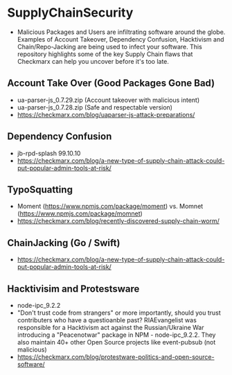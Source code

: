 # SupplyChainSecurity
* Malicious Packages and Users are infiltrating software around the globe. Examples of Account Takeover, Dependency Confusion, Hacktivism and Chain/Repo-Jacking are being used to infect your software. This repository highlights some of the key Supply Chain flaws that Checkmarx can help you uncover before it's too late.

## Account Take Over (Good Packages Gone Bad)
* ua-parser-js_0.7.29.zip (Account takeover with malicious intent)
* ua-parser-js_0.7.28.zip (Safe and respectable version)
* https://checkmarx.com/blog/uaparser-js-attack-preparations/

## Dependency Confusion  
* jb-rpd-splash 99.10.10
* https://checkmarx.com/blog/a-new-type-of-supply-chain-attack-could-put-popular-admin-tools-at-risk/

## TypoSquatting 
* Moment (https://www.npmjs.com/package/moment) vs. Momnet (https://www.npmjs.com/package/momnet)
* https://checkmarx.com/blog/recently-discovered-supply-chain-worm/

## ChainJacking (Go / Swift)
* https://checkmarx.com/blog/a-new-type-of-supply-chain-attack-could-put-popular-admin-tools-at-risk/

## Hacktivisim and Protestsware 
* node-ipc_9.2.2
* "Don't trust code from strangers" or more importantly, should you trust contributers who have a questioanble past?
RIAEvangelist was responsible for a Hacktivism act against the Russian/Ukraine War introducing a "Peacenotwar" package in NPM - node-ipc_9.2.2. They also maintain 40+ other Open Source projects like event-pubsub (not malicious)
* https://checkmarx.com/blog/protestware-politics-and-open-source-software/


